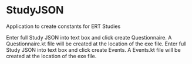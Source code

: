 # StudyJSON

Application to create constants for ERT Studies

Enter full Study JSON into text box and click create Questionnaire. A Questionnaire.kt file will be created at the location of the exe file.
Enter full Study JSON into text box and click create Events. A Events.kt file will be created at the location of the exe file.
